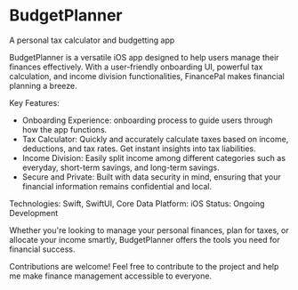 # BudgetPlanner
A personal tax calculator and budgetting app

BudgetPlanner is a versatile iOS app designed to help users manage their finances effectively. With a user-friendly onboarding UI, powerful tax calculation, and income division functionalities, FinancePal makes financial planning a breeze.

Key Features:
- Onboarding Experience: onboarding process to guide users through how the app functions.
- Tax Calculator: Quickly and accurately calculate taxes based on income, deductions, and tax rates. Get instant insights into tax liabilities.
- Income Division: Easily split income among different categories such as everyday, short-term savings, and long-term savings.
- Secure and Private: Built with data security in mind, ensuring that your financial information remains confidential and local.

Technologies: Swift, SwiftUI, Core Data
Platform: iOS
Status: Ongoing Development

Whether you're looking to manage your personal finances, plan for taxes, or allocate your income smartly, BudgetPlanner offers the tools you need for financial success.

Contributions are welcome! Feel free to contribute to the project and help me make finance management accessible to everyone.
